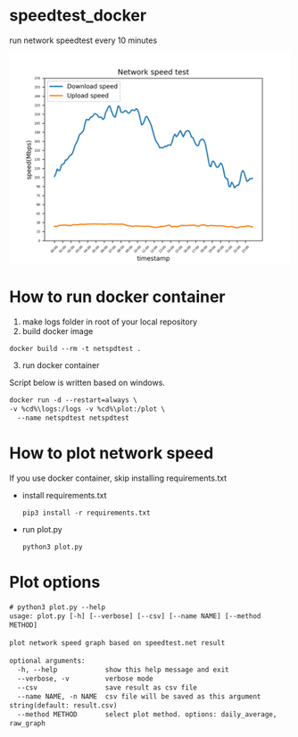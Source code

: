 # speedtest_docker

run network speedtest every 10 minutes


![image](./graph.png)


# How to run docker container
1. make logs folder in root of your local repository
1. build docker image
	
  ```shell
  docker build --rm -t netspdtest .
  ```
3. run docker container

  Script below is written based on windows. 
  ```shell
  docker run -d --restart=always \
  -v %cd%\logs:/logs -v %cd%\plot:/plot \
	--name netspdtest netspdtest
  ```

# How to plot network speed

If you use docker container, skip installing requirements.txt

- install requirements.txt

  ```shell
  pip3 install -r requirements.txt
  ```
- run plot.py
  
  ```shell
  python3 plot.py
  ```

# Plot options
```shell
# python3 plot.py --help
usage: plot.py [-h] [--verbose] [--csv] [--name NAME] [--method METHOD]

plot network speed graph based on speedtest.net result

optional arguments:
  -h, --help            show this help message and exit
  --verbose, -v         verbose mode
  --csv                 save result as csv file
  --name NAME, -n NAME  csv file will be saved as this argument string(default: result.csv)
  --method METHOD       select plot method. options: daily_average, raw_graph
```